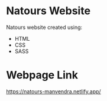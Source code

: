 # Natours Website
Natours website created using:
- HTML
- CSS
- SASS

# Webpage Link
https://natours-manvendra.netlify.app/
